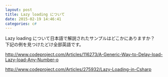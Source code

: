 ```yaml
---
layout: post
title: Lazy loading について
date: 2015-02-19 14:46:41
categories: c#
---
```

<!-- {% raw %} -->
<p>Lazy loading について日本語で解説されたサンプルはどこかにありますか？<br>
下記の例を見つけたどけ全部英語です。</p>

<p><a href="http://www.codeproject.com/Articles/116273/A-Generic-Way-to-Delay-load-Lazy-load-Any-Number-o" rel="nofollow">http://www.codeproject.com/Articles/116273/A-Generic-Way-to-Delay-load-Lazy-load-Any-Number-o</a></p>

<p><a href="http://www.codeproject.com/Articles/275932/Lazy-Loading-in-Csharp" rel="nofollow">http://www.codeproject.com/Articles/275932/Lazy-Loading-in-Csharp</a></p>
<!-- {% endraw %} -->

